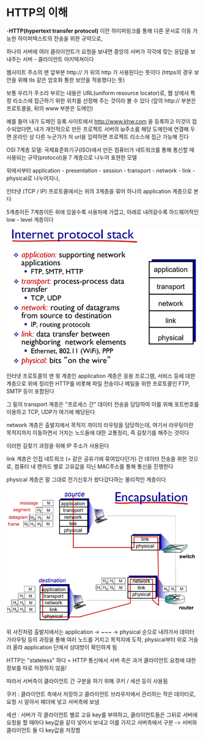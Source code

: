 # HTTP의 이해

\-**HTTP(hypertext transfer protocol)** 이란 하이퍼링크를 통해 다른 문서로 이동 가능한 하이퍼텍스트의 전송을 위한 규약으로,&#x20;

하나의  서버에 여러  클라이언트가 요청을 보내면 중앙의 서버가 각각에 맞는 응답을 보내주는 서버 - 클라이언트 아키텍쳐이다

웹사이트 주소의 맨 앞부분 http:// 가 위의 http 가 사용된다는 뜻이다 (https의 경우 보안을 위해 tls 같은 암호화 통한 보안을 적용했다는 뜻)

보통 우리가 주소라 부르는 내용은 URL(uniform resource locator)로, 웹 상에서 특정 리소스에 접근하기 위한 위치를 선정해 주는 것이라 볼 수 있다 (앞의 http:// 부분은 프로토콜을, 뒤의 www 부분은 도메인)

예를 들어 내가 도메인 등록 사이트에서 http://www.khw.com 을 등록하고 이것이 접수되었다면, 내가 개인적으로 만든  프로젝트 서버의 ip주소를 해당 도메인에 연결해 두면 온라인 상 다른 누군가가 저 url을 입력하면 프로젝트 리소스에 접근 가능해 진다



OSI 7계층 모델:  국제표준화기구(ISO)에서 만든 컴퓨터가 네트워크를 통해 통신할 때 사용되는 규약(protocol)을 7 계층으로 나누어 표현한 모델

위에서부터 application - presentation - session - transport - network - link - physical로 나누어지나,&#x20;

인터넷 (TCP / IP) 프로토콜에서는 위의 3계층을 묶어 하나의 application 계층으로 본다



5계층이든 7계층이든 위에 있을수록 사용자에 가깝고, 아래로 내려갈수록 하드웨어적인 low - level 계층이다

&#x20;                                          <img src=".gitbook/assets/계층.PNG" alt="" data-size="original">

인터넷 프로토콜의 맨 윗 계층인 application 계층은 응용 프로그램, 서비스 등에 대한 계층으로 위에 정리한 HTTP를 비롯해 파일 전송이나 메일을 위한 프로토콜인 FTP, SMTP 등이 포함된다

그 밑의 transport 계층은 "프로세스 간" 데이터 전송을 담당하여  이를 위해 포트번호를 이용하고 TCP, UDP가 여기에 해당된다

network 계층은 출발지에서 목적지 까이즤 라우팅을 담당하는데, 여기서 라우팅이란 목적지까지 이동하면서 거치는 노드들에 대한 교통정리, 즉 길찾기를 해주는 것이다

이러한 길찾기 과정을 위해 IP 주소가 사용된다

link 계층은 인접 네트워크 (= 같은 공유기에 묶여있다던가)  간 데이터 전송을 위한 것으로, 컴퓨터 내 랜카드 별로 고유값을 지닌 MAC주소를 통해 통신을 진행한다

physical 계층은 말 그대로 전기신호가 왔다갔다하는 물리적인 계층이다

&#x20;                                             ![](.gitbook/assets/과정.PNG)

위 사진처럼 출발지에서는 application -> \~\~\~ -> physical 순으로 내려가서 데이터가라우팅 등의 과정을 통해 여러 노드를 거치고 목적지에 도착, physical부터 위로 거슬러 올라 application 단에서 상대방이 확인하게 됨



HTTP는 "stateless" 하다 = HTTP 통신에서 서버 측은 과거 클라이언트 요청에 대한 정보를 따로 저장하지 않음!

따라서 서버측이 클라이언트 간 구분을 하기 위해 쿠키 / 세션 등이 사용됨

쿠키 : 클라이언트 측에서 저장하고 클라이언트 브라우저에서 관리하는 작은 데이터로, 요청 시 알아서 헤더에 넣고 서버측에 보냄

세션 : 서버가 각 클라이언트 별로 고유 key를 부여하고, 클라이언트들은 그뒤로 서버에 요청을 할 때마다 key값을 같이 넣어서 보내고 이를 가지고 서버측에서 구분 -> 서버와 클라이언트 둘 다 key값을 저장함



















